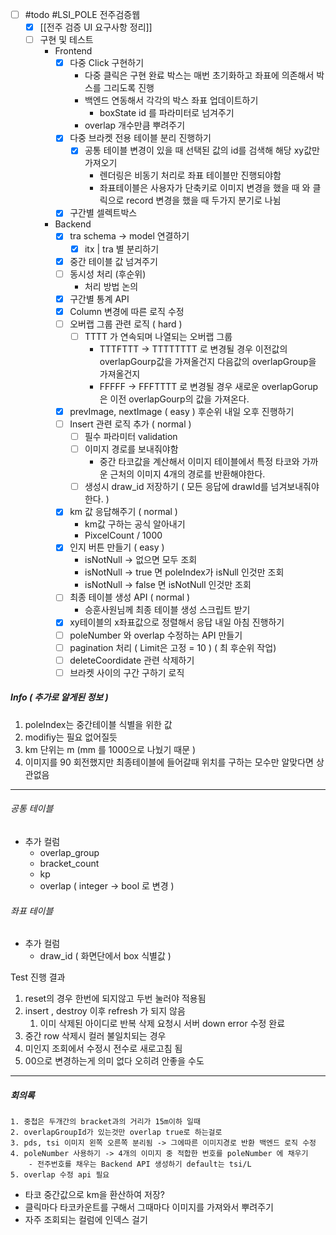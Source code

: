 - [ ] #todo #LSI_POLE 전주검증웹
	- [x] [[전주 검증 UI 요구사항 정리]]
	- [ ] 구현 및 테스트 
		- Frontend
			- [x] 다중 Click 구현하기 
				- 다중 클릭은 구현 완료 
					박스는 매번 초기화하고 좌표에 의존해서 박스를 그리도록 진행 
				- 백엔드 연동해서 각각의 박스 좌표 업데이트하기 
					- boxState id 를 파라미터로 넘겨주기 
				- overlap 개수만큼 뿌려주기 
			- [x] 다중 브라켓 전용 테이블 분리 진행하기 
				- [x] 공통 테이블 변경이 있을 때 선택된 값의 id를 검색해 해당 xy값만 가져오기 
					-  렌더링은 비동기 처리로 좌표 테이블만 진행되야함 
					-  좌표테이블은 사용자가 단축키로 이미지 변경을 했을 때 와 클릭으로 record 변경을 했을 때 두가지 분기로 나뉨 
			- [x] 구간별 셀렉트박스 
		- Backend 
			- [x] tra schema -> model 연결하기  
				- [x] itx | tra 별 분리하기 
			- [x] 중간 테이블 값 넘겨주기 
			- [ ] 동시성 처리 (후순위)
				- 처리 방법 논의 
			- [x] 구간별 통계 API 
			- [x] Column 변경에 따른 로직 수정 
			- [ ] 오버랩 그룹 관련 로직  ( hard )
				- [ ] TTTT 가 연속되며 나열되는 오버랩 그룹 
					-  TTTFTTT -> TTTTTTTT 로 변경될 경우 이전값의 overlapGourp값을 가져올건지 다음값의 overlapGroup을 가져올건지 
					- FFFFF -> FFFTTTT 로 변경될 경우 새로운 overlapGorup은 이전 overlapGourp의 값을 가져온다. 
			- [x] prevImage, nextImage ( easy ) 후순위 
			 내일 오후 진행하기 
			- [ ] Insert 관련 로직 추가 ( normal )
				- [ ] 필수 파라미터 validation 
				- [ ] 이미지 경로를 보내줘야함 
					- 중간 타코값을 계산해서 이미지 테이블에서 특정 타코와 가까운 근처의 이미지 4개의 경로를 반환해야한다. 
				- [ ] 생성시 draw_id 저장하기  ( 모든 응답에 drawId를 넘겨보내줘야한다. )
			- [x] km 값 응답해주기 ( normal )
				- km값 구하는 공식 알아내기 
				- PixcelCount / 1000
			- [x] 인지 버튼 만들기 ( easy )
				- isNotNull -> 없으면 모두 조회 
				- isNotNull -> true 면 poleIndex가 isNull 인것만 조회 
				- isNotNull -> false 면 isNotNull 인것만 조회 
			- [ ]  최종 테이블 생성 API ( normal )
				- 승훈사원님께 최종 테이블 생성 스크립트 받기 
			- [x]  xy테이블의 x좌표값으로 정렬해서 응답
			내일 아침 진행하기 
			- [ ] poleNumber 와 overlap 수정하는 API 만들기 
			- [ ] pagination 처리 ( Limit은 고정 = 10 ) ( 최 후순위 작업)
			- [ ] deleteCoordidate 관련 삭제하기 
			- [ ] 브라켓 사이의 구간 구하기 로직 

##### Info  ( 추가로 알게된 정보 )
1. poleIndex는 중간테이블 식별을 위한 값 
2. modifiy는 필요 없어질듯 
3. km 단위는 m (mm 를 1000으로 나눴기 때문 )
4. 이미지를 90 회전했지만 최종테이블에 들어갈때 위치를 구하는 모수만 알맞다면 상관없음 



			

---

###### 공통 테이블 
- 추가 컬럼 
	- overlap_group
	- bracket_count
	- kp 
	- overlap ( integer -> bool 로 변경 )
###### 좌표 테이블
- 추가 컬럼 
	- draw_id ( 화면단에서 box 식별값 )




Test 진행 결과 
1. reset의 경우 한번에 되지않고 두번 눌러야 적용됨 
2. insert , destroy 이후 refresh 가 되지 않음 
	1.  이미 삭제된 아이디로 반복 삭제 요청시 서버 down error 수정 완료 
3. 중간 row 삭제시 컬러 불일치되는 경우 
4. 미인지 조회에서 수정시 전수로 새로고침 됨 
5. 00으로 변경하는게 의미 없다 오히려 안좋을 수도 


---

##### 회의록 
	1. 중첩은 두개간의 bracket과의 거리가 15m이하 일때  
	2. overlapGroupId가 있는것만 overlap true로 하는걸로 
	3. pds, tsi 이미지 왼쪽 오른쪽 분리됨 -> 그에따른 이미지경로 반환 백엔드 로직 수정 
	4. poleNumber 사용하기 -> 4개의 이미지 중 적합한 번호를 poleNumber 에 채우기 
		- 전주번호를 채우는 Backend API 생성하기 default는 tsi/L
	5. overlap 수정 api 필요 

- 타코 중간값으로 km을 환산하여 저장? 
- 클릭마다 타코카운트를  구해서 그때마다 이미지를 가져와서 뿌려주기 
- 자주 조회되는 컬럼에 인덱스 걸기 






	

	
	
	
		










